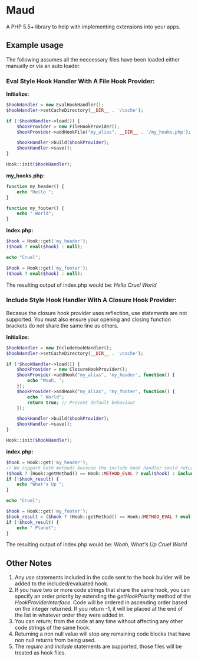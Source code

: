 # Maud
A PHP 5.5+ library to help with implementing extensions into your apps.

## Example usage

The following assumes all the neccessary files have been loaded either manually or via an auto loader.

### Eval Style Hook Handler With A File Hook Provider:

**Initialize:**
```php
$hookHandler = new EvalHookHandler();
$hookHandler->setCacheDirectory(__DIR__ . '/cache');

if (!$hookHandler->load()) {
    $hookProvider = new FileHookProvider();
    $hookProvider->addHookFile("my_alias", __DIR__ . '/my_hooks.php');

    $hookHandler->build($hookProvider);
    $hookHandler->save();
}

Hook::init($hookHandler);
```

**my_hooks.php:**
```php
function my_header() {
    echo "Hello ";
}

function my_footer() {
    echo " World";
}
```

**index.php:**
```php
$hook = Hook::get('my_header');
($hook ? eval($hook) : null);

echo "Cruel";

$hook = Hook::get('my_footer');
($hook ? eval($hook) : null);
```

The resulting output of index.php would be: *Hello Cruel World*

### Include Style Hook Handler With A Closure Hook Provider:

Becasue the closure hook provider uses reflection, use statements are not supported. You must also ensure your opening and closing function brackets do not share the same line as others.

**Initialize:**
```php
$hookHandler = new IncludeHookHandler();
$hookHandler->setCacheDirectory(__DIR__ . '/cache');

if (!$hookHandler->load()) {
    $hookProvider = new ClosureHookProvider();
    $hookProvider->addHook("my_alias", 'my_header', function() {
        echo "Woah, ";
    });
    $hookProvider->addHook("my_alias", 'my_footer', function() {
        echo " World";
        return true; // Prevent default behaviour
    });

    $hookHandler->build($hookProvider);
    $hookHandler->save();
}

Hook::init($hookHandler);
```

**index.php:**
```php
$hook = Hook::get('my_header');
// We support both methods because the include hook handler could return 'eval' if the cache is not saved.
($hook ? (Hook::getMethod() == Hook::METHOD_EVAL ? eval($hook) : include($hook)) : null);
if (!$hook_result) {
    echo "What's Up ";
}

echo "Cruel";

$hook = Hook::get('my_footer');
$hook_result = ($hook ? (Hook::getMethod() == Hook::METHOD_EVAL ? eval($hook) : include($hook)) : null);
if (!$hook_result) {
    echo " Planet";
}
```

The resulting output of index.php would be: *Woah, What's Up Cruel World*

## Other Notes
1. Any *use* statements included in the code sent to the hook builder will be added to the included/evaluated hook.
2. If you have two or more code strings that share the same hook, you can specify an order priority by extending the *getHookPriority* method of the *HookProviderInterface*. Code will be ordered in ascending order based on the integer returned. If you return -1, it will be placed at the end of the list in whatever order they were added in.
3. You can *return;* from the code at any time without affecting any other code strings of the same hook.
4. Returning a non null value will stop any remaining code blocks that have non null returns from being used.
5. The *require* and *include* statements are supported, those files will be treated as hook files.